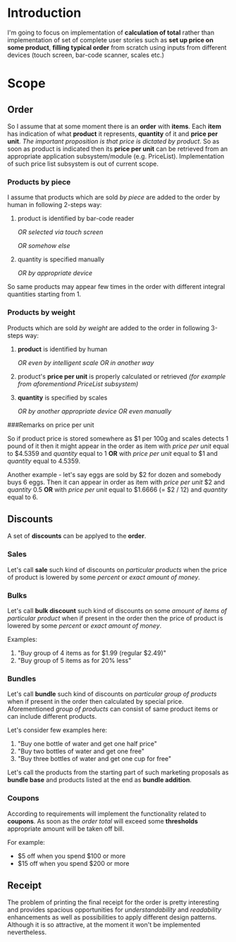 # Introduction

I'm going to focus on implementation of **calculation of total** rather than implementation of set of complete user stories such as **set up price on some product**, **filling typical order** from scratch using inputs from different devices (touch screen, bar-code scanner, scales etc.)

# Scope

## Order

So I assume that at some moment there is an **order** with **items**. Each **item** has indication of what **product** it represents, **quantity** of it and **price per unit**. _The important proposition is that price is dictated by product_. So as soon as product is indicated then its **price per unit** can be retrieved from an appropriate application subsystem/module (e.g. PriceList). Implementation of such price list subsystem is out of current scope.


### Products by piece

I assume that products which are sold _by piece_ are added to the order by human in following 2-steps way:

1. product is identified by bar-code reader

	_OR selected via touch screen_

	_OR somehow else_

2. quantity is specified manually

	_OR by appropriate device_

So same products may appear few times in the order with different integral quantities starting from 1.


### Products by weight

Products which are sold _by weight_ are added to the order in following 3-steps way:

1. **product** is identified by human

	_OR even by intelligent scale_
	_OR in another way_

2. product's **price per unit** is properly calculated or retrieved _(for example from aforementiond PriceList subsystem)_

3. **quantity** is specified by scales

	_OR by another appropriate device_
	_OR even manually_

###Remarks on price per unit

So if product price is stored somewhere as $1 per 100g and scales detects 1 pound of it then it might appear in the order as item with *price per unit* equal to $4.5359 and *quantity* equal to 1 **OR** with *price per unit* equal to $1 and *quantity* equal to 4.5359.

Another example - let's say eggs are sold by $2 for dozen and somebody buys 6 eggs. Then it can appear in order as item with *price per unit* $2 and *quantity* 0.5 **OR** with *price per unit* equal to $1.6666 (= $2 / 12) and *quantity* equal to 6.


## Discounts

A set of **discounts** can be applyed to the **order**.


### Sales

Let's call **sale** such kind of discounts on _particular products_ when the price of product is lowered by some _percent_ or _exact amount of money_.


### Bulks

Let's call **bulk discount** such kind of discounts on some _amount of items of particular product_ when if present in the order then the price of product is lowered by some _percent_ or _exact amount of money_.

Examples:

1. "Buy group of 4 items as for $1.99 (regular $2.49)"
2. "Buy group of 5 items as for 20% less"


### Bundles

Let's call **bundle** such kind of discounts on _particular group of products_ when if present in the order then calculated by special price. Aforementioned _group of products_ can consist of same product items or can include different products.

Let's consider few examples here:

1. "Buy one bottle of water and get one half price"
2. "Buy two bottles of water and get one free"
3. "Buy three bottles of water and get one cup for free"

Let's call the products from the starting part of such marketing proposals as **bundle base** and products listed at the end as **bundle addition**.


### Coupons

According to requirements will implement the functionality related to **coupons**. As soon as the _order total_ will exceed some **thresholds** appropriate amount will be taken off bill.

For example:

- $5 off when you spend $100 or more 
- $15 off when you spend $200 or more 


## Receipt

The problem of printing the final receipt for the order is pretty interesting and provides spacious opportunities for _understandability_ and _readability_ enhancements as well as possibilities to apply different design patterns. Although it is so attractive, at the moment it won't be implemented nevertheless.

